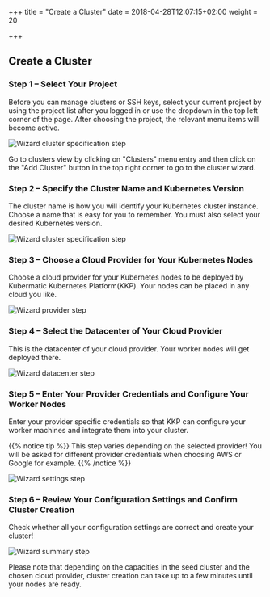 +++
title = "Create a Cluster"
date = 2018-04-28T12:07:15+02:00
weight = 20

+++

## Create a Cluster

### Step 1 – Select Your Project

Before you can manage clusters or SSH keys, select your current project by using the project list after you logged in or use the dropdown in the top left corner of the page. After choosing the project, the relevant menu items will become active.

![Wizard cluster specification step](/img/kubermatic/v2.13/getting_started/manage_projects/projects-list.png)

Go to clusters view by clicking on "Clusters" menu entry and then click on the "Add Cluster" button in the top right corner to go to the cluster wizard.

### Step 2 – Specify the Cluster Name and Kubernetes Version

The cluster name is how you will identify your Kubernetes cluster instance. Choose a name that is easy for you to remember. You must also select your desired Kubernetes version.

![Wizard cluster specification step](/img/kubermatic/v2.13/getting_started/create_cluster/wizard-spec.png)

### Step 3 – Choose a Cloud Provider for Your Kubernetes Nodes

Choose a cloud provider for your Kubernetes nodes to be deployed by Kubermatic Kubernetes Platform(KKP). Your nodes can be placed in any cloud you like.

![Wizard provider step](/img/kubermatic/v2.13/getting_started/create_cluster/wizard-provider.png)

### Step 4 – Select the Datacenter of Your Cloud Provider

This is the datacenter of your cloud provider. Your worker nodes will get deployed there.

![Wizard datacenter step](/img/kubermatic/v2.13/getting_started/create_cluster/wizard-dc.png)

### Step 5 – Enter Your Provider Credentials and Configure Your Worker Nodes

Enter your provider specific credentials so that KKP can configure your worker machines and integrate them into your cluster.

{{% notice tip %}}
This step varies depending on the selected provider! You will be asked for different provider credentials when choosing AWS or Google for example.
{{% /notice %}}

![Wizard settings step](/img/kubermatic/v2.13/getting_started/create_cluster/wizard-settings.png)

### Step 6 – Review Your Configuration Settings and Confirm Cluster Creation

Check whether all your configuration settings are correct and create your cluster!

![Wizard summary step](/img/kubermatic/v2.13/getting_started/create_cluster/wizard-summary.png)

Please note that depending on the capacities in the seed cluster and the chosen cloud provider, cluster creation can take up to a few minutes until your nodes are ready.
